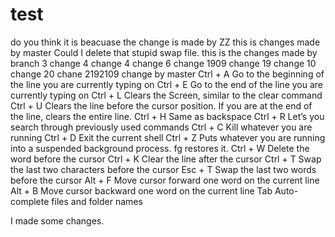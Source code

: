 
# test
do you think it is beacuase the change is made by ZZ 
this is changes made by master
Could I delete that stupid swap file.
this is the changes made by branch 3 
change 4
change 4
change 6
change 1909
change 19
change 10
change 20
chane 2192109
change by master
Ctrl + A	Go to the beginning of the line you are currently typing on
Ctrl + E	Go to the end of the line you are currently typing on
Ctrl + L              	Clears the Screen, similar to the clear command
Ctrl + U	Clears the line before the cursor position. If you are at the end of the line, clears the entire line.
Ctrl + H	Same as backspace
Ctrl + R	Let’s you search through previously used commands
Ctrl + C	Kill whatever you are running
Ctrl + D	Exit the current shell
Ctrl + Z	Puts whatever you are running into a suspended background process. fg restores it.
Ctrl + W	Delete the word before the cursor
Ctrl + K	Clear the line after the cursor
Ctrl + T	Swap the last two characters before the cursor
Esc + T	Swap the last two words before the cursor
Alt + F	Move cursor forward one word on the current line
Alt + B	Move cursor backward one word on the current line
Tab	Auto-complete files and folder names

I made some changes.

